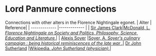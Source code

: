 # Lord Panmure connections 
Connections with other alters in the Florence Nightingale egonet.
| Alter  | Reference|
| ------------- |------------- |
| [Sir James Clark](https://github.com/altealo/FNTest/blob/master/AltersReferences/JamesClark.md)|[McDonald, L. *Florence Nightingale on Society and Politics, Philosophy, Science, Education and Literature.*](https://books.google.co.uk/books?id=6uR0CwAAQBAJ&q=lord+panmure#v=onepage&q=lord%20panmure%20%20clark&f=false)|
| [Alexis Soyer](https://github.com/altealo/FNTest/blob/master/AltersReferences/AlexisSoyer.md) |[Soyer, A. *Soyer's culinary campaign : being historical reminiscences of the late war .*](https://archive.org/stream/soyersculinaryca00soyeuoft/soyersculinaryca00soyeuoft_djvu.txt)|
 [Dr John Sutherland](https://github.com/altealo/FNTest/blob/master/AltersReferences/JohnSutherland.md) |[Wikipedia. *John Sutherland (physician).*](https://en.wikipedia.org/wiki/John_Sutherland_(physician))|
